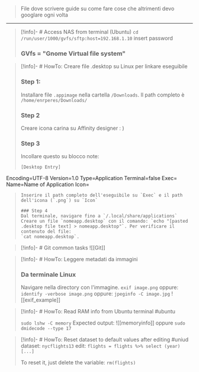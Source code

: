 > File dove scrivere guide su come fare cose che altrimenti devo googlare ogni volta

---

>[!info]- # Access NAS from terminal (Ubuntu) 
> `cd /run/user/1000/gvfs/sftp:host=192.168.1.10`
> insert password 
> ### GVfs = "Gnome Virtual file system"


>[!info]- # HowTo: Creare file .desktop su Linux per linkare eseguibile 
> ### Step 1: 
> Installare file `.appimage` nella cartella `/Downloads`. Il path completo è `/home/enrperes/Downloads/`
> ### Step 2
> Creare icona carina su Affinity designer : ) 
> ### Step 3
> Incollare questo su blocco note: 
> ```
> [Desktop Entry]
Encoding=UTF-8
Version=1.0
Type=Application
Terminal=false
Exec=
Name=Name of Application
Icon=
> ```
> Inserire il path completo dell'eseguibile su `Exec` e il path dell'icona (`.png`) su `Icon`
>
> ### Step 4 
> Dal terminale, navigare fino a `/.local/share/applications`
> Creare un file `nomeapp.desktop` con il comando: `echo "[pasted .desktop file text] > nomeapp.desktop"`. Per verificare il contenuto del file: 
> `cat nomeapp.desktop`. 

>[!info]- # Git common tasks 
> ![[Git]]


>[!info]- # HowTo: Leggere metadati da immagini
> ### Da terminale Linux
> Navigare nella directory con l'immagine. 
> `exif image.png`
> oppure: 
> `identify -verbose image.png`
> oppure: 
> `jpeginfo -C image.jpg`
> ![[exif_example]]


>[!info]- # HowTo: Read RAM info from Ubuntu terminal #ubuntu
>
> `sudo lshw -C memory`
> Expected output: 
> ![[memoryinfo]]
> oppure 
> `sudo dmidecode --type 17`


>[!info]- # HowTo: Reset dataset to default values after editing #uniud 
> dataset: `nycflights13`
> edit: `flights = flights %>% select (year) [...]`
> 
> To reset it, just delete the variable: `rm(flights)`

